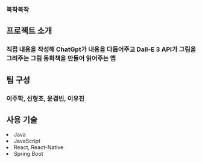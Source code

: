<h3>북작북작</h3>
<h2>프로젝트 소개</h2>
<h3>직접 내용을 작성해 ChatGpt가 내용을 다듬어주고 Dall-E 3 API가 그림을 그려주는 그림 동화책을 만들어 읽어주는 앱</h3>
<h2>팀 구성</h2>
<h3>이주학, 신형조, 윤겸빈, 이유진</h3>
<h2>사용 기술</h2>
<li>Java</li>
<li>JavaScript</li>
<li>React, React-Native</li>
<li>Spring Boot</li>

